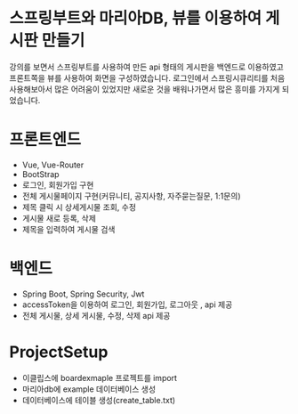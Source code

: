 # 스프링부트와 마리아DB, 뷰를 이용하여 게시판 만들기
강의를 보면서 스프링부트를 사용하여 만든 api 형태의 게시판을 백엔드로 이용하였고 프론트쪽을 뷰를 사용하여 화면을 구성하였습니다. 로그인에서 스프링시큐리티를 처음 사용해보아서 많은 어려움이 있었지만 새로운 것을 배워나가면서 많은 흥미를 가지게 되었습니다.

# 프론트엔드
+ Vue, Vue-Router
+ BootStrap
+ 로그인, 회원가입 구현
+ 전체 게시물페이지 구현(커뮤니티, 공지사항, 자주묻는질문, 1:1문의)
+ 제목 클릭 시 상세게시물 조회, 수정
+ 게시물 새로 등록, 삭제
+ 제목을 입력하여 게시물 검색

# 백엔드

+ Spring Boot, Spring Security, Jwt
+ accessToken을 이용하여 로그인, 회원가입, 로그아웃 , api 제공
+ 전체 게시물, 상세 게시물, 수정, 삭제 api 제공

# ProjectSetup
+ 이클립스에 boardexmaple 프로젝트를 import
+ 마리아db에 example 데이터베이스 생성
+ 데이터베이스에 테이블 생성(create_table.txt)

